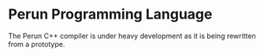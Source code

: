 # Perun Programming Language

The Perun C++ compiler is under heavy development as it is being rewritten from a prototype.
